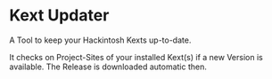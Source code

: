 # Kext Updater
A Tool to keep your Hackintosh Kexts up-to-date.

It checks on Project-Sites of your installed Kext(s) if a new Version is available. The Release is downloaded automatic then.

